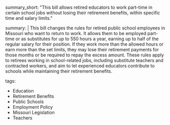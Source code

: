summary_short: "This bill allows retired educators to work part-time in certain school jobs without losing their retirement benefits, within specific time and salary limits."

summary: |
  This bill changes the rules for retired public school employees in Missouri who want to return to work. It allows them to be employed part-time or as substitutes for up to 550 hours a year, earning up to half of the regular salary for their position. If they work more than the allowed hours or earn more than the set limits, they may lose their retirement payments for those months or be required to repay the excess amount. These rules apply to retirees working in school-related jobs, including substitute teachers and contracted workers, and aim to let experienced educators contribute to schools while maintaining their retirement benefits.

tags:
  - Education
  - Retirement Benefits
  - Public Schools
  - Employment Policy
  - Missouri Legislation
  - Teachers
